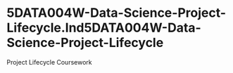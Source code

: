 # 5DATA004W-Data-Science-Project-Lifecycle.Ind5DATA004W-Data-Science-Project-Lifecycle
Project Lifecycle Coursework
